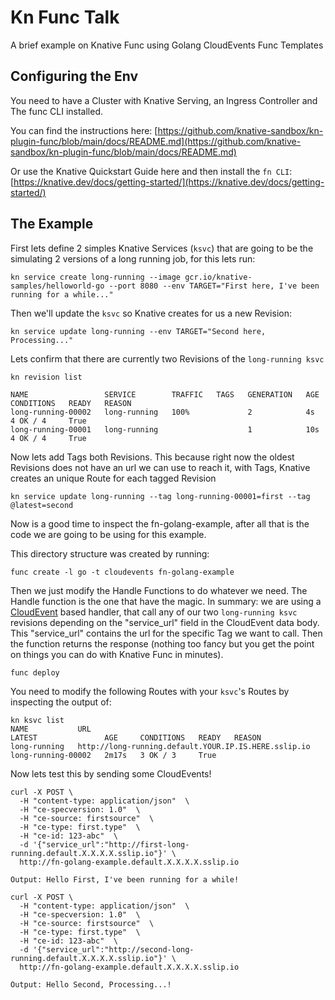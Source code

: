 # Kn Func Talk
A brief example on Knative Func using Golang CloudEvents Func Templates

## Configuring the Env

 You need to have a Cluster with Knative Serving, an Ingress Controller and The func CLI installed.

 You can find the instructions here:
 [https://github.com/knative-sandbox/kn-plugin-func/blob/main/docs/README.md](https://github.com/knative-sandbox/kn-plugin-func/blob/main/docs/README.md)

 Or use the Knative Quickstart Guide here and then install the `fn CLI`:
[https://knative.dev/docs/getting-started/](https://knative.dev/docs/getting-started/)

## The Example

 First lets define 2 simples Knative Services (`ksvc`) that are going to be the simulating 2 versions of a long running job, for this lets run:
```
kn service create long-running --image gcr.io/knative-samples/helloworld-go --port 8080 --env TARGET="First here, I've been running for a while..."
```

 Then we'll update the `ksvc` so Knative creates for us a new Revision:
```
kn service update long-running --env TARGET="Second here, Processing..."
```

  Lets confirm that there are currently two Revisions of the `long-running ksvc`
```
kn revision list

NAME                 SERVICE        TRAFFIC   TAGS   GENERATION   AGE   CONDITIONS   READY   REASON
long-running-00002   long-running   100%             2            4s    4 OK / 4     True
long-running-00001   long-running                    1            10s   4 OK / 4     True
```

 Now lets add Tags both Revisions. This because right now the oldest Revisions does not have an url we can use to reach it, with Tags, Knative creates an unique Route for each tagged Revision
```
kn service update long-running --tag long-running-00001=first --tag @latest=second
```

 Now is a good time to inspect the fn-golang-example, after all that is the code we are going to be using for this example.
 
 This directory structure was created by running:
```
func create -l go -t cloudevents fn-golang-example
```

 Then we just modify the Handle Functions to do whatever we need.
 The Handle function is the one that have the magic. In summary: we are using a [CloudEvent](https://cloudevents.io/) based handler, that call any of our two `long-running ksvc` revisions depending on the "service_url" field in the CloudEvent data body. This "service_url" contains the url for the specific Tag we want to call.
  Then the function returns the response (nothing too fancy but you get the point on things you can do with Knative Func in minutes).
```
func deploy
```

You need to modify the following Routes with your `ksvc`'s Routes by inspecting the output of:
```
kn ksvc list
NAME           URL                                                    LATEST               AGE     CONDITIONS   READY   REASON
long-running   http://long-running.default.YOUR.IP.IS.HERE.sslip.io   long-running-00002   2m17s   3 OK / 3     True
```

Now lets test this by sending some CloudEvents!

```
curl -X POST \
  -H "content-type: application/json"  \
  -H "ce-specversion: 1.0"  \
  -H "ce-source: firstsource"  \
  -H "ce-type: first.type"  \
  -H "ce-id: 123-abc"  \
  -d '{"service_url":"http://first-long-running.default.X.X.X.X.sslip.io"}' \
  http://fn-golang-example.default.X.X.X.X.sslip.io

Output: Hello First, I've been running for a while!
```
```
curl -X POST \
  -H "content-type: application/json"  \
  -H "ce-specversion: 1.0"  \
  -H "ce-source: firstsource"  \
  -H "ce-type: first.type"  \
  -H "ce-id: 123-abc"  \
  -d '{"service_url":"http://second-long-running.default.X.X.X.X.sslip.io"}' \
  http://fn-golang-example.default.X.X.X.X.sslip.io

Output: Hello Second, Processing...!
```

